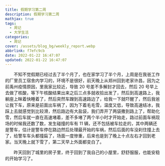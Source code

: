 ```yaml
---
title: 假期学习第二周
description: 假期学习第二周
mathjax: true
tags:
  - 周记
  - 大学生活
categories:
  - 周记
cover: /assets/blog_bg/weekly_report.webp
abbrlink: f7efc9cb
date: 2022-01-22 16:47:07
updated: 2022-01-22 16:47:07
---
```


&emsp;&emsp;不知不觉假期已经过去了半个月了，也在家学习了半个月，上周是在我爸工作的厂里员工宿舍内学习的，环境不是很好，前天晚上从郑州回到老家许昌，因为之前禹州疫情原因，里我家比较近，导致 20 号差不多解封才回去，然后 20 号早上去做了核酸，等下午核酸结果出来之后三点多就收拾出发了，然后到高速路上，我躺座上眯着快睡着了，然后突然车蹭到高速路边了，给我一下就吓醒了，然后我爸让我下车，原来是前面出车祸了，因为下着毛毛雪，温度又低，导致高速结冰，我踩上去就感觉到比较滑，然后路边有大盐袋，我们弄开了两袋撒到路上了，帮助化雪，然后车就一直在高速堵着，差不多堵了两个半小时才开始走，路过前面车祸现场的时候我还数了数，发生碰撞的车有 11 辆，还不包括被车拉走的，其中两辆还是警车，估计是警车停在路边然后处理最开始的车祸，然后后面的车没刹住撞上去了，给警车车头都撞扁了，场面一度惨重，后来也是到了晚上十点左右才回到老家。当天晚上就下雪了，第二天早上外面都变白了。

&emsp;&emsp;昨天回到了城里的房子里，终于回到了我自己的小屋里，舒舒服服，也能安稳的开始学习了。
